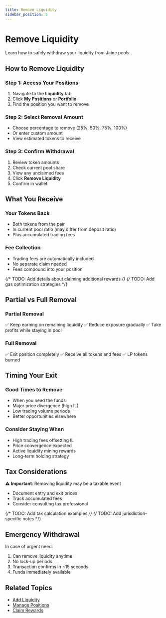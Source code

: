 ```yaml
---
title: Remove Liquidity
sidebar_position: 5
---
```


# Remove Liquidity

Learn how to safely withdraw your liquidity from Jaine pools.

## How to Remove Liquidity

### Step 1: Access Your Positions
1. Navigate to the **Liquidity** tab
2. Click **My Positions** or **Portfolio**
3. Find the position you want to remove

### Step 2: Select Removal Amount
- Choose percentage to remove (25%, 50%, 75%, 100%)
- Or enter custom amount
- View estimated tokens to receive

### Step 3: Confirm Withdrawal
1. Review token amounts
2. Check current pool share
3. View any unclaimed fees
4. Click **Remove Liquidity**
5. Confirm in wallet

## What You Receive

### Your Tokens Back
- Both tokens from the pair
- In current pool ratio (may differ from deposit ratio)
- Plus accumulated trading fees

### Fee Collection
- Trading fees are automatically included
- No separate claim needed
- Fees compound into your position

{/* TODO: Add details about claiming additional rewards */}
{/* TODO: Add gas optimization strategies */}

## Partial vs Full Removal

### Partial Removal
✅ Keep earning on remaining liquidity
✅ Reduce exposure gradually
✅ Take profits while staying in pool

### Full Removal
✅ Exit position completely
✅ Receive all tokens and fees
✅ LP tokens burned

## Timing Your Exit

### Good Times to Remove
- When you need the funds
- Major price divergence (high IL)
- Low trading volume periods
- Better opportunities elsewhere

### Consider Staying When
- High trading fees offsetting IL
- Price convergence expected
- Active liquidity mining rewards
- Long-term holding strategy

## Tax Considerations

⚠️ **Important**: Removing liquidity may be a taxable event
- Document entry and exit prices
- Track accumulated fees
- Consider consulting tax professional

{/* TODO: Add tax calculation examples */}
{/* TODO: Add jurisdiction-specific notes */}

## Emergency Withdrawal

In case of urgent need:
1. Can remove liquidity anytime
2. No lock-up periods
3. Transaction confirms in ~15 seconds
4. Funds immediately available

## Related Topics

- [Add Liquidity](./add-liquidity)
- [Manage Positions](./manage-positions)
- [Claim Rewards](./claim-rewards)
